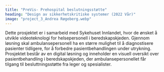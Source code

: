 ```yaml
---
title: "PreVis- Prehospital beslutningsstøtte"
heading: "Design av sikkerhetskritiske systemer (2022 Vår)"
image: "project_3_Andrea Røgeberg.webp"
---
```


Dette prosjektet er i samarbeid med Sykehuset Innlandet, hvor de ønsket å utvikle videoteknologi for helsepersonell i beredskapskjeden. Gjennom løsning skal ambulansepersonell ha en større mulighet til å diagnostisere pasienter tidligere, for å forbedre pasientbehandlingen under utrykning. Prosjektet består av en digital løsning og inneholder en visuell oversikt over pasientbehandling i beredskapskjeden, der ambulansepersonellet får tilgang til besluttningsstøtte fra leger og spesialister.
